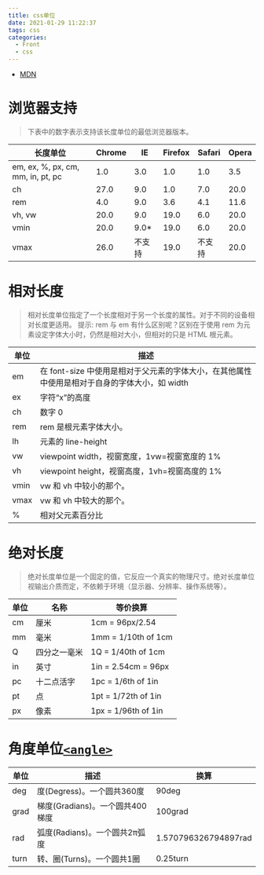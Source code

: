 ```yaml
---
title: css单位
date: 2021-01-29 11:22:37
tags: css
categories:
  - Front
  - css
---
```


<!-- toc -->


- [MDN](https://developer.mozilla.org/zh-CN/docs/Learn/CSS/Building_blocks/Values_and_units)

<!-- more -->

# 浏览器支持

> 下表中的数字表示支持该长度单位的最低浏览器版本。

| 长度单位                          | Chrome | IE     | Firefox | Safari | Opera |
| --------------------------------- | ------ | ------ | ------- | ------ | ----- |
| em, ex, %, px, cm, mm, in, pt, pc | 1.0    | 3.0    | 1.0     | 1.0    | 3.5   |
| ch                                | 27.0   | 9.0    | 1.0     | 7.0    | 20.0  |
| rem                               | 4.0    | 9.0    | 3.6     | 4.1    | 11.6  |
| vh, vw                            | 20.0   | 9.0    | 19.0    | 6.0    | 20.0  |
| vmin                              | 20.0   | 9.0\*  | 19.0    | 6.0    | 20.0  |
| vmax                              | 26.0   | 不支持 | 19.0    | 不支持 | 20.0  |

<!-- more -->

# 相对长度

> 相对长度单位指定了一个长度相对于另一个长度的属性。对于不同的设备相对长度更适用。
> 提示: rem 与 em 有什么区别呢？区别在于使用 rem 为元素设定字体大小时，仍然是相对大小，但相对的只是 HTML 根元素。

| 单位 | 描述                                                                                          |
| ---- | --------------------------------------------------------------------------------------------- |
| em   | 在 font-size 中使用是相对于父元素的字体大小，在其他属性中使用是相对于自身的字体大小，如 width |
| ex   | 字符“x”的高度                                                                                 |
| ch   | 数字 0                                                                                        |
| rem  | rem 是根元素字体大小。                                                                        |
| lh   | 元素的 line-height                                                                            |
| vw   | viewpoint width，视窗宽度，1vw=视窗宽度的 1%                                                  |
| vh   | viewpoint height，视窗高度，1vh=视窗高度的 1%                                                 |
| vmin | vw 和 vh 中较小的那个。                                                                       |
| vmax | vw 和 vh 中较大的那个。                                                                       |
| %    | 相对父元素百分比                                                                              |

# 绝对长度

> 绝对长度单位是一个固定的值，它反应一个真实的物理尺寸。绝对长度单位视输出介质而定，不依赖于环境（显示器、分辨率、操作系统等）。

| 单位 | 名称         | 等价换算            |
| ---- | ------------ | ------------------- |
| cm   | 厘米         | 1cm = 96px/2.54     |
| mm   | 毫米         | 1mm = 1/10th of 1cm |
| Q    | 四分之一毫米 | 1Q = 1/40th of 1cm  |
| in   | 英寸         | 1in = 2.54cm = 96px |
| pc   | 十二点活字   | 1pc = 1/6th of 1in  |
| pt   | 点           | 1pt = 1/72th of 1in |
| px   | 像素         | 1px = 1/96th of 1in |


# 角度单位[`<angle>`](https://developer.mozilla.org/zh-CN/docs/Web/CSS/angle)

| 单位 | 描述                            | 换算                 |
| ---- | ------------------------------- | -------------------- |
| deg  | 度(Degress)。一个圆共360度      | 90deg                |
| grad | 梯度(Gradians)。一个圆共400梯度 | 100grad              |
| rad  | 弧度(Radians)。一个圆共2π弧度   | 1.570796326794897rad |
| turn | 转、圈(Turns)。一个圆共1圈      | 0.25turn             |